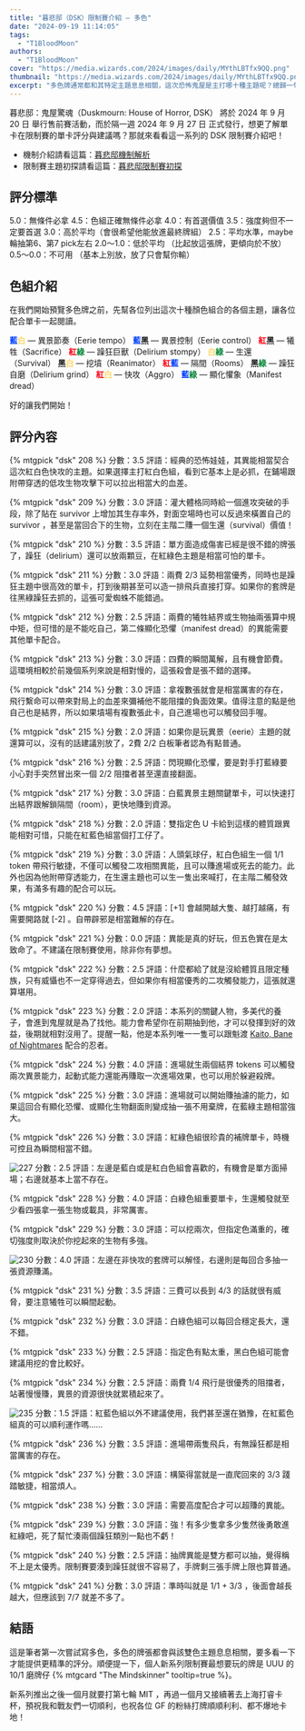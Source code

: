 ```yaml
---
title: "暮悲邸（DSK）限制賽介紹 — 多色"
date: "2024-09-19 11:14:05"
tags:
  - "T1BloodMoon"
authors:
  - "T1BloodMoon"
cover: "https://media.wizards.com/2024/images/daily/MYthLBTfx9QQ.png"
thumbnail: "https://media.wizards.com/2024/images/daily/MYthLBTfx9QQ.png"
excerpt: "多色牌通常都和其特定主題息息相關，這次恐怖鬼屋是主打哪十種主題呢？總歸一句：我怕"
---
```


暮悲邸：鬼屋驚魂（Duskmourn: House of Horror, DSK） 將於 2024 年 9 月 20 日 舉行售前賽活動，而於隔一週 2024 年 9 月 27 日 正式發行，想更了解單卡在限制賽的單卡評分與建議嗎？那就來看看這一系列的 DSK 限制賽介紹吧！

- 機制介紹請看這篇：[暮悲邸機制解析](https://guildmagesforum.tw/DSK-mechanism/)
- 限制賽主題初探請看這篇：[暮悲邸限制賽初探](https://guildmagesforum.tw/DSK-Limited-Preliminary/)



## 評分標準

5.0：無條件必拿
4.5：色組正確無條件必拿
4.0：有首選價值 
3.5：強度夠但不一定要首選 
3.0：高於平均（會很希望他能放進最終牌組）
2.5：平均水準，maybe輪抽第6、第7 pick左右
2.0～1.0：低於平均 （比起放這張牌，更傾向於不放）
0.5～0.0：不可用 （基本上別放，放了只會幫你輸）

## 色組介紹

在我們開始預覽多色牌之前，先幫各位列出這次十種顏色組合的各個主題，讓各位配合單卡一起閱讀。

**<font color="#023FFD">藍</font><font color="#FED761">白</font>** — 異景節奏（Eerie tempo）
**<font color="#023FFD">藍</font>黑** — 異景控制（Eerie control）
**<font color="#FD0214">紅</font>黑** — 犧牲（Sacrifice）
**<font color="#FD0214">紅</font><font color="#0A883B">綠</font>** — 躁狂巨獸（Delirium stompy）
**<font color="#FED761">白</font><font color="#0A883B">綠</font>** — 生還（Survival）
**黑<font color="#FED761">白</font>** — 挖墳（Reanimator）
**<font color="#FD0214">紅</font><font color="#023FFD">藍</font>** — 隔間（Rooms）
**黑<font color="#0A883B">綠</font>** — 躁狂自磨（Delirium grind）
**<font color="#FD0214">紅</font><font color="#FED761">白</font>** — 快攻（Aggro）
**<font color="#023FFD">藍</font><font color="#0A883B">綠</font>** — 顯化懼象（Manifest dread）
 
好的讓我們開始！
 
## 評分內容
 

{% mtgpick "dsk" 208 %}
分數：3.5
評語：經典的恐怖娃娃，其異能相當契合這次紅白色快攻的主題。如果選擇主打紅白色組，看到它基本上是必抓，在鋪場跟附帶穿透的低攻生物攻擊下可以拉出相當大的血差。

<!---209--->
{% mtgpick "dsk" 209 %}
分數：3.0
評語：灌大體格同時給一個進攻突破的手段，除了貼在 survivor 上增加其生存率外，對面空場時也可以反過來橫置自己的 survivor ，甚至是當回合下的生物，立刻在主階二賺一個生還（survival）價值！

<!---210--->
{% mtgpick "dsk" 210 %}
分數：3.5
評語：單方面造成傷害已經是很不錯的牌張了，躁狂（delirium）還可以放兩顆豆，在紅綠色主題是相當可怕的單卡。

<!---211--->
{% mtgpick "dsk" 211 %}
分數：3.0
評語：兩費 2/3 延勢相當優秀，同時也是躁狂主題中很高效的單卡，打到後期甚至可以造一排飛兵直接打穿。如果你的套牌是往黑綠躁狂去抓的，這張可愛蜘蛛不能錯過。

<!---212--->
{% mtgpick "dsk" 212 %}
分數：2.5
評語：兩費的犧牲結界或生物抽兩張算中規中矩，但可惜的是不能吃自己，第二條顯化恐懼（manifest dread）的異能需要其他單卡配合。

<!---213--->
{% mtgpick "dsk" 213 %}
分數：3.0
評語：四費的瞬間萬解，且有機會節費。這環境相較於前幾個系列來說是相對慢的，這張殺會是張不錯的選擇。

<!---214--->
{% mtgpick "dsk" 214 %}
分數：3.0
評語：拿複數張就會是相當厲害的存在，飛行繫命可以帶來對局上的血差來彌補他不能阻擋的負面效果。值得注意的點是他自己也是結界，所以如果墳場有複數張此卡，自己進場也可以觸發回手喔。

<!---215--->
{% mtgpick "dsk" 215 %}
分數：2.0
評語：如果你是玩異景（eerie）主題的就還算可以，沒有的話建議別放了，2費 2/2 白板筆者認為有點普通。

<!---216--->
{% mtgpick "dsk" 216 %}
分數：2.5
評語：閃現顯化恐懼，要是對手打藍綠要小心對手突然冒出來一個 2/2 阻擋者甚至還直接翻面。

<!---217--->
{% mtgpick "dsk" 217 %}
分數：3.0
評語：白藍異景主題關鍵單卡，可以快速打出結界跟解鎖隔間（room），更快地賺到資源。

<!---218--->
{% mtgpick "dsk" 218 %}
分數：2.0
評語：雙指定色 U 卡給到這樣的體質跟異能相對可惜，只能在紅藍色組當個打工仔了。

<!---219--->
{% mtgpick "dsk" 219 %}
分數：3.0
評語：人頭氣球仔，紅白色組生一個 1/1 token 帶飛行敏捷，不僅可以觸發二攻相關異能，且可以賺進場或死去的能力。此外也因為他附帶穿透能力，在生還主題也可以生一隻出來喊打，在主階二觸發效果，有滿多有趣的配合可以玩。

<!---220--->
{% mtgpick "dsk" 220 %}
分數：4.5
評語：[+1] 會越開越大隻、越打越痛，有需要開路就 [-2] 。自帶辟邪是相當難解的存在。

<!---221--->
{% mtgpick "dsk" 221 %}
分數：0.0
評語：異能是真的好玩，但五色實在是太致命了。不建議在限制賽使用，除非你有夢想。

<!---222--->
{% mtgpick "dsk" 222 %}
分數：2.5
評語：什麼都給了就是沒給體質且限定種族，只有威懾也不一定穿得過去，但如果你有相當優秀的二攻觸發能力，這張就還算堪用。

<!---223--->
{% mtgpick "dsk" 223 %}
分數：2.0
評語：本系列的關鍵人物，多美代的養子，會進到鬼屋就是為了找他。能力會希望你在前期抽到他，才可以發揮到好的效益，後期就相對沒用了。提醒一點，他是本系列唯一一隻可以跟魁渡 [Kaito, Bane of Nightmares](https://scryfall.com/card/dsk/220/kaito-bane-of-nightmares) 配合的忍者。

<!---224--->
{% mtgpick "dsk" 224 %}
分數：4.0
評語：進場就生兩個結界 tokens 可以觸發兩次異景能力，起動式能力還能再賺取一次進場效果，也可以用於躲避殺牌。

<!---225--->
{% mtgpick "dsk" 225 %}
分數：3.0
評語：進場就可以開始賺抽濾的能力，如果這回合有顯化恐懼、或顯化生物翻面則變成抽一張不用棄牌，在藍綠主題相當強大。

<!---226--->
{% mtgpick "dsk" 226 %}
分數：3.0
評語：紅綠色組很珍貴的補牌單卡，時機可控且為瞬間相當不錯。

<!---227--->
![227](https://i.imgur.com/MUli3mT.png)
分數：2.5
評語：左邊是藍白或是紅白色組會喜歡的，有機會是單方面掃場；右邊就基本上當不存在。

<!---228--->
{% mtgpick "dsk" 228 %}
分數：4.0
評語：白綠色組重要單卡，生還觸發就至少看四張拿一張生物或載具，非常厲害。

<!---229--->
{% mtgpick "dsk" 229 %}
分數：3.0
評語：可以挖兩次，但指定色滿重的，確切強度則取決於你挖起來的生物有多強。

<!---230--->
![230](https://i.imgur.com/jMqtb9s.png)
分數：4.0
評語：左邊在非快攻的套牌可以解怪，右邊則是每回合多抽一張資源賺滿。

<!---231--->
{% mtgpick "dsk" 231 %}
分數：3.5
評語：三費可以長到 4/3 的話就很有威脅，要注意犧牲可以瞬間起動。

<!---232--->
{% mtgpick "dsk" 232 %}
分數：3.0
評語：白綠色組可以每回合穩定長大，還不錯。

<!---233--->
{% mtgpick "dsk" 233 %}
分數：2.5
評語：指定色有點太重，黑白色組可能會建議用挖的會比較好。

<!---234--->
{% mtgpick "dsk" 234 %}
分數：2.5
評語：兩費 1/4 飛行是很優秀的阻擋者，站著慢慢賺，異景的資源很快就累積起來了。

<!---235--->
![235](https://i.imgur.com/WJAuqAZ.png)
分數：1.5
評語：紅藍色組以外不建議使用，我們甚至還在猶豫，在紅藍色組真的可以順利運作嗎……

<!---236--->
{% mtgpick "dsk" 236 %}
分數：3.5
評語：進場帶兩隻飛兵，有無躁狂都是相當厲害的存在。

<!---237--->
{% mtgpick "dsk" 237 %}
分數：3.0
評語：構築得當就是一直爬回來的 3/3 踐踏敏捷，相當煩人。

<!---238--->
{% mtgpick "dsk" 238 %}
分數：3.0
評語：需要高度配合才可以超賺的異能。

<!---239--->
{% mtgpick "dsk" 239 %}
分數：3.0
評語：強！有多少隻拿多少隻然後勇敢進紅綠吧，死了幫忙湊兩個躁狂類別一點也不虧！

<!---240--->
{% mtgpick "dsk" 240 %}
分數：2.5
評語：抽牌異能是雙方都可以抽，覺得稱不上是太優秀。限制賽要湊到躁狂就很不容易了，手牌剩三張手牌上限也算普通。

<!---241--->
{% mtgpick "dsk" 241 %}
分數：3.0
評語：準時叫就是 1/1 + 3/3 ，後面會越長越大，但應該到 7/7 就差不多了。

## 結語

這是筆者第一次嘗試寫多色，多色的牌張都會與該雙色主題息息相關，要多看一下才能提供更精準的評分。順便提一下，個人新系列限制賽最想要玩的牌是 UUU 的 10/1 磨牌仔 {% mtgcard "The Mindskinner" tooltip=true %}。

新系列推出之後一個月就要打第七輪 MIT ，再過一個月又接續著去上海打睿卡杯，預祝我和戰友們一切順利，也祝各位 GF 的粉絲打牌順順利利、都不爆地卡地！
